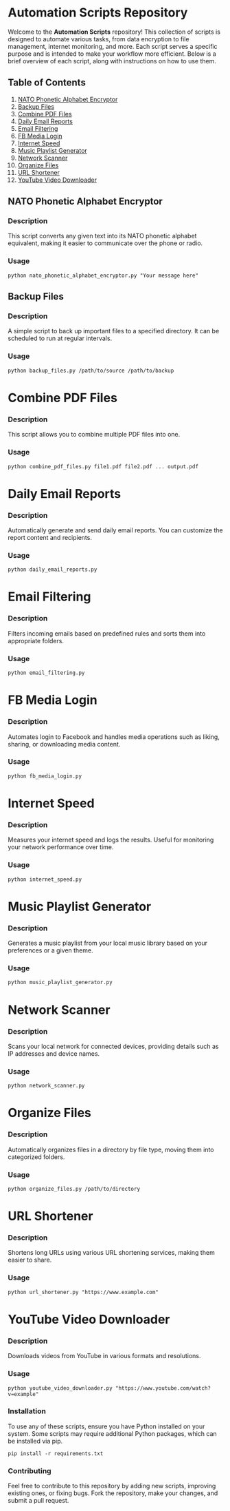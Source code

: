# Automation Scripts Repository

Welcome to the **Automation Scripts** repository! This collection of scripts is designed to automate various tasks, from data encryption to file management, internet monitoring, and more. Each script serves a specific purpose and is intended to make your workflow more efficient. Below is a brief overview of each script, along with instructions on how to use them.

## Table of Contents

1. [NATO Phonetic Alphabet Encryptor](#nato-phonetic-alphabet-encryptor)
2. [Backup Files](#backup-files)
3. [Combine PDF Files](#combine-pdf-files)
4. [Daily Email Reports](#daily-email-reports)
5. [Email Filtering](#email-filtering)
6. [FB Media Login](#fb-media-login)
7. [Internet Speed](#internet-speed)
8. [Music Playlist Generator](#music-playlist-generator)
9. [Network Scanner](#network-scanner)
10. [Organize Files](#organize-files)
11. [URL Shortener](#url-shortener)
12. [YouTube Video Downloader](#youtube-video-downloader)

## NATO Phonetic Alphabet Encryptor

### Description
This script converts any given text into its NATO phonetic alphabet equivalent, making it easier to communicate over the phone or radio.

### Usage
```
python nato_phonetic_alphabet_encryptor.py "Your message here"
```

## Backup Files
### Description
A simple script to back up important files to a specified directory. It can be scheduled to run at regular intervals.

### Usage
```
python backup_files.py /path/to/source /path/to/backup
```

# Combine PDF Files
### Description
This script allows you to combine multiple PDF files into one.

### Usage
```
python combine_pdf_files.py file1.pdf file2.pdf ... output.pdf
```

# Daily Email Reports
### Description
Automatically generate and send daily email reports. You can customize the report content and recipients.

### Usage
```
python daily_email_reports.py
```

# Email Filtering
### Description
Filters incoming emails based on predefined rules and sorts them into appropriate folders.

### Usage
```
python email_filtering.py
```

# FB Media Login
### Description
Automates login to Facebook and handles media operations such as liking, sharing, or downloading media content.

### Usage
```
python fb_media_login.py
```

# Internet Speed
### Description
Measures your internet speed and logs the results. Useful for monitoring your network performance over time.

### Usage
```
python internet_speed.py
```

# Music Playlist Generator
### Description
Generates a music playlist from your local music library based on your preferences or a given theme.

### Usage
```
python music_playlist_generator.py
```

# Network Scanner
### Description
Scans your local network for connected devices, providing details such as IP addresses and device names.

### Usage
```
python network_scanner.py
```

# Organize Files
### Description
Automatically organizes files in a directory by file type, moving them into categorized folders.

### Usage
```
python organize_files.py /path/to/directory
```

# URL Shortener
### Description
Shortens long URLs using various URL shortening services, making them easier to share.

### Usage
```
python url_shortener.py "https://www.example.com"
```

# YouTube Video Downloader
### Description
Downloads videos from YouTube in various formats and resolutions.

### Usage
```
python youtube_video_downloader.py "https://www.youtube.com/watch?v=example"
```

### Installation
To use any of these scripts, ensure you have Python installed on your system. Some scripts may require additional Python packages, which can be installed via pip.
```
pip install -r requirements.txt
```

### Contributing
Feel free to contribute to this repository by adding new scripts, improving existing ones, or fixing bugs. Fork the repository, make your changes, and submit a pull request.
